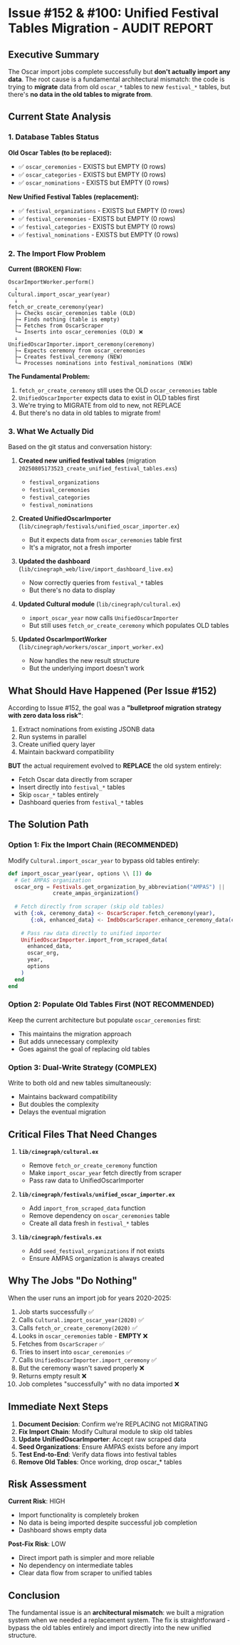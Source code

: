 # Issue #152 & #100: Unified Festival Tables Migration - AUDIT REPORT

## Executive Summary

The Oscar import jobs complete successfully but **don't actually import any data**. The root cause is a fundamental architectural mismatch: the code is trying to **migrate** data from old `oscar_*` tables to new `festival_*` tables, but there's **no data in the old tables to migrate from**.

## Current State Analysis

### 1. Database Tables Status

**Old Oscar Tables (to be replaced):**
- ✅ `oscar_ceremonies` - EXISTS but EMPTY (0 rows)
- ✅ `oscar_categories` - EXISTS but EMPTY (0 rows)  
- ✅ `oscar_nominations` - EXISTS but EMPTY (0 rows)

**New Unified Festival Tables (replacement):**
- ✅ `festival_organizations` - EXISTS but EMPTY (0 rows)
- ✅ `festival_ceremonies` - EXISTS but EMPTY (0 rows)
- ✅ `festival_categories` - EXISTS but EMPTY (0 rows)
- ✅ `festival_nominations` - EXISTS but EMPTY (0 rows)

### 2. The Import Flow Problem

**Current (BROKEN) Flow:**
```
OscarImportWorker.perform()
  ↓
Cultural.import_oscar_year(year)
  ↓
fetch_or_create_ceremony(year)
  ├→ Checks oscar_ceremonies table (OLD) 
  ├→ Finds nothing (table is empty)
  ├→ Fetches from OscarScraper
  └→ Inserts into oscar_ceremonies (OLD) ❌
  ↓
UnifiedOscarImporter.import_ceremony(ceremony)
  ├→ Expects ceremony from oscar_ceremonies
  ├→ Creates festival_ceremony (NEW)
  └→ Processes nominations into festival_nominations (NEW)
```

**The Fundamental Problem:**
1. `fetch_or_create_ceremony` still uses the OLD `oscar_ceremonies` table
2. `UnifiedOscarImporter` expects data to exist in OLD tables first
3. We're trying to MIGRATE from old to new, not REPLACE
4. But there's no data in old tables to migrate from!

### 3. What We Actually Did

Based on the git status and conversation history:

1. **Created new unified festival tables** (migration `20250805173523_create_unified_festival_tables.exs`)
   - `festival_organizations`
   - `festival_ceremonies`
   - `festival_categories`
   - `festival_nominations`

2. **Created UnifiedOscarImporter** (`lib/cinegraph/festivals/unified_oscar_importer.ex`)
   - But it expects data from `oscar_ceremonies` table first
   - It's a migrator, not a fresh importer

3. **Updated the dashboard** (`lib/cinegraph_web/live/import_dashboard_live.ex`)
   - Now correctly queries from `festival_*` tables
   - But there's no data to display

4. **Updated Cultural module** (`lib/cinegraph/cultural.ex`)
   - `import_oscar_year` now calls `UnifiedOscarImporter`
   - But still uses `fetch_or_create_ceremony` which populates OLD tables

5. **Updated OscarImportWorker** (`lib/cinegraph/workers/oscar_import_worker.ex`)
   - Now handles the new result structure
   - But the underlying import doesn't work

## What Should Have Happened (Per Issue #152)

According to Issue #152, the goal was a **"bulletproof migration strategy with zero data loss risk"**:

1. Extract nominations from existing JSONB data
2. Run systems in parallel  
3. Create unified query layer
4. Maintain backward compatibility

**BUT** the actual requirement evolved to **REPLACE** the old system entirely:
- Fetch Oscar data directly from scraper
- Insert directly into `festival_*` tables  
- Skip `oscar_*` tables entirely
- Dashboard queries from `festival_*` tables

## The Solution Path

### Option 1: Fix the Import Chain (RECOMMENDED)

Modify `Cultural.import_oscar_year` to bypass old tables entirely:

```elixir
def import_oscar_year(year, options \\ []) do
  # Get AMPAS organization
  oscar_org = Festivals.get_organization_by_abbreviation("AMPAS") || 
              create_ampas_organization()
  
  # Fetch directly from scraper (skip old tables)
  with {:ok, ceremony_data} <- OscarScraper.fetch_ceremony(year),
       {:ok, enhanced_data} <- ImdbOscarScraper.enhance_ceremony_data(ceremony_data) do
    
    # Pass raw data directly to unified importer
    UnifiedOscarImporter.import_from_scraped_data(
      enhanced_data, 
      oscar_org, 
      year,
      options
    )
  end
end
```

### Option 2: Populate Old Tables First (NOT RECOMMENDED)

Keep the current architecture but populate `oscar_ceremonies` first:
- This maintains the migration approach
- But adds unnecessary complexity
- Goes against the goal of replacing old tables

### Option 3: Dual-Write Strategy (COMPLEX)

Write to both old and new tables simultaneously:
- Maintains backward compatibility
- But doubles the complexity
- Delays the eventual migration

## Critical Files That Need Changes

1. **`lib/cinegraph/cultural.ex`**
   - Remove `fetch_or_create_ceremony` function
   - Make `import_oscar_year` fetch directly from scraper
   - Pass raw data to UnifiedOscarImporter

2. **`lib/cinegraph/festivals/unified_oscar_importer.ex`**
   - Add `import_from_scraped_data` function
   - Remove dependency on `oscar_ceremonies` table
   - Create all data fresh in `festival_*` tables

3. **`lib/cinegraph/festivals.ex`** 
   - Add `seed_festival_organizations` if not exists
   - Ensure AMPAS organization is always created

## Why The Jobs "Do Nothing"

When the user runs an import job for years 2020-2025:

1. Job starts successfully ✅
2. Calls `Cultural.import_oscar_year(2020)` ✅
3. Calls `fetch_or_create_ceremony(2020)` ✅
4. Looks in `oscar_ceremonies` table - **EMPTY** ❌
5. Fetches from `OscarScraper` ✅
6. Tries to insert into `oscar_ceremonies` ✅
7. Calls `UnifiedOscarImporter.import_ceremony` ✅
8. But the ceremony wasn't saved properly ❌
9. Returns empty result ❌
10. Job completes "successfully" with no data imported ❌

## Immediate Next Steps

1. **Document Decision**: Confirm we're REPLACING not MIGRATING
2. **Fix Import Chain**: Modify Cultural module to skip old tables
3. **Update UnifiedOscarImporter**: Accept raw scraped data
4. **Seed Organizations**: Ensure AMPAS exists before any import
5. **Test End-to-End**: Verify data flows into festival tables
6. **Remove Old Tables**: Once working, drop oscar_* tables

## Risk Assessment

**Current Risk**: HIGH
- Import functionality is completely broken
- No data is being imported despite successful job completion
- Dashboard shows empty data

**Post-Fix Risk**: LOW  
- Direct import path is simpler and more reliable
- No dependency on intermediate tables
- Clear data flow from scraper to unified tables

## Conclusion

The fundamental issue is an **architectural mismatch**: we built a migration system when we needed a replacement system. The fix is straightforward - bypass the old tables entirely and import directly into the new unified structure.